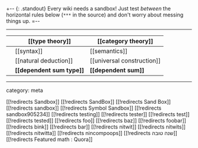 
+-- {: .standout}
Every wiki needs a sandbox! Just test *between* the horizontal rules below (`***` in the source) and don\'t worry about messing things up.
=--


***

|  | [[type theory]] | [[category theory]] |
|--|--|--|
|  | [[syntax]]                 | [[semantics]] |
|  |  [[natural deduction]]     |  [[universal construction]] | 
|  | **[[dependent sum type]]** | **[[dependent sum]]** |


***

category: meta

[[!redirects Sandbox]]
[[!redirects SandBox]]
[[!redirects Sand Box]]
[[!redirects sandbox]]
[[!redirects Symbol Sandbox]]
[[!redirects sandbox905234]]
[[!redirects testing]]
[[!redirects tester]]
[[!redirects test]]
[[!redirects tested]]
[[!redirects foo]]
[[!redirects baz]]
[[!redirects foobar]]
[[!redirects bink]]
[[!redirects bar]]
[[!redirects nitwit]]
[[!redirects nitwits]]
[[!redirects nitwitta]]
[[!redirects nincompoops]]
[[!redirects שנה טובה]]
[[!redirects Featured math : Quora]]